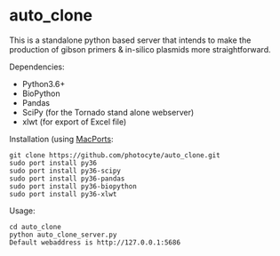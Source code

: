 # auto_clone

This is a standalone python based server that intends to make the production of gibson primers & in-silico plasmids more straightforward.

Dependencies:
* Python3.6+
* BioPython
* Pandas
* SciPy (for the Tornado stand alone webserver)
* xlwt (for export of Excel file)

Installation (using [MacPorts](https://www.macports.org):
```
git clone https://github.com/photocyte/auto_clone.git
sudo port install py36
sudo port install py36-scipy
sudo port install py36-pandas
sudo port install py36-biopython
sudo port install py36-xlwt
```

Usage:
```
cd auto_clone
python auto_clone_server.py
Default webaddress is http://127.0.0.1:5686
```
